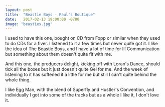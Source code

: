 ```yaml
---
layout: post
title:  "Beastie Boys - Paul's Boutique"
date:   2017-02-13 19:00:00 -0700
image: "beasties.jpg"
---
```


I used to have this one, bought on CD from Fopp or similar when they used to do CDs for a fiver. I listened to it
a few times but never quite got it. I like the idea of The Beastie Boys, and I have a lot of time for Ill Communication
but something about them doesn't quite fit with me.

And this one, the producers delight, kicking off with Loran's Dance, should tick all the boxes but it just
doesn't quite Gel for me. And the week of listening to it has softened it a little for me but still I can't quite
behind the whole thing.

I like Egg Man, with the blend of Superfly and Hustler's Convention, and individually I got into some of the
tracks but as a whole I like it, I don't love it.